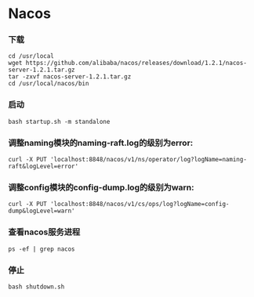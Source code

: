 # Nacos
### 下载
```
cd /usr/local
wget https://github.com/alibaba/nacos/releases/download/1.2.1/nacos-server-1.2.1.tar.gz
tar -zxvf nacos-server-1.2.1.tar.gz
cd /usr/local/nacos/bin
```
### 启动
`bash startup.sh -m standalone`
### 调整naming模块的naming-raft.log的级别为error:
`curl -X PUT 'localhost:8848/nacos/v1/ns/operator/log?logName=naming-raft&logLevel=error'`
### 调整config模块的config-dump.log的级别为warn:
`curl -X PUT 'localhost:8848/nacos/v1/cs/ops/log?logName=config-dump&logLevel=warn'`
### 查看nacos服务进程
`ps -ef | grep nacos`
### 停止
`bash shutdown.sh`
